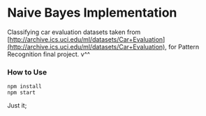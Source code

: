 # Naive Bayes Implementation

Classifying car evaluation datasets taken from [http://archive.ics.uci.edu/ml/datasets/Car+Evaluation](http://archive.ics.uci.edu/ml/datasets/Car+Evaluation), for Pattern Recognition final project. v^^

### How to Use

```
npm install
npm start
```

Just it;
